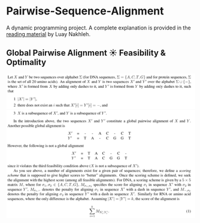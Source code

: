 # Pairwise-Sequence-Alignment
A dynamic programming project. A complete explanation is provided in the [reading material](SequenceAlignment.pdf) by Luay Nakhleh.

## Global Pairwise Alignment :sunny: Feasibility & Optimality
![image of global def 1](Screenshots/global_def_1.png)
![image of global def 2](Screenshots/global_def_2.png)
